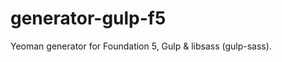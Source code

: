 generator-gulp-f5
=================

Yeoman generator for Foundation 5, Gulp &amp; libsass (gulp-sass).
